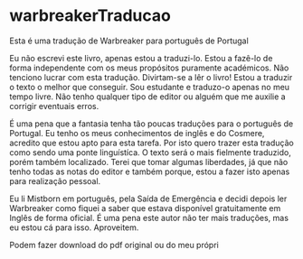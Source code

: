 # warbreakerTraducao

Esta é uma tradução de Warbreaker para português de Portugal

Eu não escrevi este livro, apenas estou a traduzi-lo. Estou a fazê-lo de forma independente com os meus propósitos puramente académicos. Não tenciono lucrar com esta tradução. Divirtam-se a lêr o livro! Estou a traduzir o texto o melhor que conseguir. Sou estudante e traduzo-o apenas no meu tempo livre. Não tenho qualquer tipo de editor ou alguém que me auxilie a corrigir eventuais erros.

É uma pena que a fantasia tenha tão poucas traduções para o português de Portugal. Eu tenho os meus conhecimentos de inglês e do Cosmere, acredito que estou apto para esta tarefa. Por isto quero trazer esta tradução como sendo uma ponte linguístíca. O texto será o mais fielmente traduzido, porém também localizado. Terei que tomar algumas liberdades, já que não tenho todas as notas do editor e também porque, estou a fazer isto apenas para realização pessoal.

Eu li Mistborn em português, pela Saída de Emergência e decidi depois ler Warbreaker como fiquei a saber que estava disponível gratuitamente em Inglês de forma oficial. É uma pena este autor não ter mais traduções, mas eu estou cá para isso. Aproveitem.


Podem fazer download do pdf original ou do meu própri
